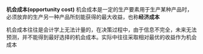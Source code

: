 **机会成本(opportunity cost)**
机会成本是一定的生产要素用于生产某种产品时，必须放弃的生产另一种产品所刻能获得的最大收益，也称**经济成本**

机会成本往往是会计学上无法计量的，在决策过程中，由于信息不完全，未来无法预测，并不能得到最好选择的机会成本。实际中往往采取相对最优的收益作为机会成本